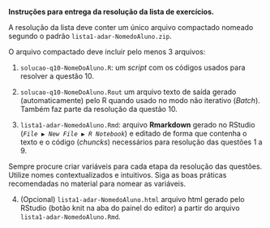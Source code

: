 **Instruções para entrega da resolução da lista de exercícios.**

A resolução da lista deve conter um único arquivo compactado nomeado segundo o padrão `lista1-adar-NomedoAluno.zip`.

O arquivo compactado deve incluir pelo menos 3 arquivos:

 1. `solucao-q10-NomeDoAluno.R`: um *script* com os códigos usados para resolver a questão 10. 
 
 2. `solucao-q10-NomeDoAluno.Rout` um arquivo texto de saída gerado (automaticamente) pelo R quando usado no modo não iterativo (*Batch*). Também faz parte da resolução da questão 10.
 
 3. `lista1-adar-NomedoAluno.Rmd`: arquivo **Rmarkdown** gerado no RStudio (*`File ▶ New File ▶ R Notebook`*) e editado de forma que contenha o texto e o código (*chuncks*) necessários para resolução das questões 1 a 9.



Sempre procure criar variáveis para cada etapa da resolução das questões. Utilize nomes contextualizados e intuitivos. Siga as boas práticas recomendadas no material para nomear as variáveis.

4. (Opcional) `lista1-adar-NomedoAluno.html` arquivo html gerado pelo RStudio (botão knit na aba do painel do editor) a partir do arquivo `lista1-adar-NomedoAluno.Rmd`.
